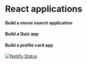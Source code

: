 # React applications
#### Build a movie search application
#### Build a Quiz app
#### Build a profile card app
[![Netlify Status](https://api.netlify.com/api/v1/badges/eccf092e-2651-4f07-86cb-f9ecb5db13de/deploy-status)](https://app.netlify.com/sites/reactappli/deploys)

